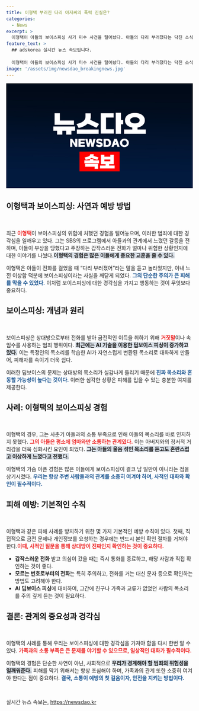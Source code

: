 ```yaml
---
title: 이형택 부러진 다리 아저씨의 폭력 진실은?
categories:
  - News
excerpt: >
  이형택이 아들의 보이스피싱 사기 미수 사건을 털어놨다. 아들의 다리 부러졌다는 닥친 소식에 당황했지만, 이는 모두 딥보이스 피싱의 함정! 전문가의 조언과 함께, 가족의 목소리도 구분하기 어려운 이 시대의 경각심을 일깨운다.
feature_text: >
  ## adskorea 실시간 뉴스 속보입니다.

  이형택이 아들의 보이스피싱 사기 미수 사건을 털어놨다. 아들의 다리 부러졌다는 닥친 소식에 당황했지만, 이는 모두 딥보이스 피싱의 함정! 전문가의 조언과 함께, 가족의 목소리도 구분하기 어려운 이 시대의 경각심을 일깨운다.
image: '/assets/img/newsdao_breakingnews.jpg'
---
```


<p><img src="/assets/img/newsdao_breakingnews.jpg" alt="adskorea 속보" /></p>

<h2 data-ke-size="size26">이형택과 보이스피싱: 사연과 예방 방법</h2>

<p data-ke-size="size16">&nbsp;</p>

<p data-ke-size="size16">최근 <b><span style="color: #ee2323;">이형택</span></b>이 보이스피싱의 위험에 처했던 경험을 털어놓으며, 이러한 범죄에 대한 경각심을 일깨우고 있다. 그는 SBS의 프로그램에서 아들과의 관계에서 느꼈던 갈등을 전하며, 아들이 부상을 당했다고 주장하는 갑작스러운 전화가 얼마나 위험한 상황인지에 대한 이야기를 나눴다.<b><span style="background-color: #21538527;">이형택의 경험은 많은 이들에게 중요한 교훈을 줄 수 있다.</span></b></p>

<p data-ke-size="size16">이형택은 아들이 전화를 걸었을 때 “다리 부러졌어”라는 말을 듣고 놀라웠지만, 이내 느낀 이상함 덕분에 보이스피싱이라는 사실을 깨닫게 되었다. <b><span style="color: #1a5490;">그의 단순한 주의가 큰 피해를 막을 수 있었다.</span></b> 이처럼 보이스피싱에 대한 경각심을 가지고 행동하는 것이 무엇보다 중요하다.</p>

<h2 data-ke-size="size26">보이스피싱: 개념과 원리</h2>

<p data-ke-size="size16">&nbsp;</p>

<p data-ke-size="size16">보이스피싱은 상대방으로부터 전화를 받아 금전적인 이득을 취하기 위해 <b><span style="color: #ee2323;">거짓말</span></b>이나 속임수를 사용하는 범죄 행위이다. <b><span style="background-color: #21538527;">최근에는 AI 기술을 이용한 딥보이스 피싱이 증가하고 있다.</span></b> 이는 특정인의 목소리를 학습한 AI가 자연스럽게 변환된 목소리로 대화하게 만들어, 피해자를 속이기 더욱 쉽다.</p>

<p data-ke-size="size16">이러한 딥보이스의 문제는 상대방의 목소리가 실감나게 들리기 때문에 <b><span style="color: #1a5490;">진짜 목소리와 혼동할 가능성이 높다는 것이다.</span></b> 이러한 심각한 상황은 피해를 입을 수 있는 충분한 여지를 제공한다.</p>

<h2 data-ke-size="size26">사례: 이형택의 보이스피싱 경험</h2>

<p data-ke-size="size16">&nbsp;</p>

<p data-ke-size="size16">이형택의 경우, 그는 사춘기 아들과의 소통 부족으로 인해 아들의 목소리를 바로 인지하지 못했다. <b><span style="color: #ee2323;">그의 아들은 평소에 엄마와만 소통하는 관계였다.</span></b> 이는 아버지와의 정서적 거리감을 더욱 심화시킨 요인이 되었다. <b><span style="background-color: #21538527;">그는 아들의 울음 섞인 목소리를 듣고도 혼란스럽고 이상하게 느꼈다고 전했다.</span></b></p>

<p data-ke-size="size16">이형택의 가슴 아픈 경험은 많은 이들에게 보이스피싱이 결코 남 일만이 아니라는 점을 상기시켰다. <b><span style="color: #1a5490;">우리는 항상 주변 사람들과의 관계를 소중히 여겨야 하며, 사적인 대화와 확인이 필수적이다.</span></b></p>

<h2 data-ke-size="size26">피해 예방: 기본적인 수칙</h2>

<p data-ke-size="size16">&nbsp;</p>

<p data-ke-size="size16">이형택과 같은 피해 사례를 방지하기 위한 몇 가지 기본적인 예방 수칙이 있다. 첫째, 직접적으로 금전 문제나 개인정보를 요청하는 경우에는 반드시 본인 확인 절차를 거쳐야 한다.<b><span style="color: #ee2323;">이때, 사적인 질문을 통해 상대방이 진짜인지 확인하는 것이 중요하다.</span></b></p>

<ul>
<li><b>갑작스러운 전화</b> 받고 의심이 갔을 때는 즉시 통화를 종료하고, 해당 사람과 직접 확인하는 것이 좋다.</li>
<li><b>모르는 번호로부터의 전화</b>는 특히 주의하고, 전화를 거는 대신 문자 등으로 확인하는 방법도 고려해야 한다.</li>
<li><b>AI 딥보이스 피싱</b>에 대비하여, 그간에 친구나 가족과 교류가 없었던 사람의 목소리를 주의 깊게 듣는 것이 필요하다.</li>
</ul>

<h2 data-ke-size="size26">결론: 관계의 중요성과 경각심</h2>

<p data-ke-size="size16">&nbsp;</p>

<p data-ke-size="size16">이형택의 사례를 통해 우리는 보이스피싱에 대한 경각심을 가져야 함을 다시 한번 알 수 있다. <b><span style="color: #ee2323;">가족과의 소통 부족은 큰 문제를 야기할 수 있으므로, 일상적인 대화가 필수적이다.</span></b></p>

<p data-ke-size="size16">이형택의 경험은 단순한 사연이 아닌, 사회적으로 <b><span style="background-color: #21538527;">우리가 경계해야 할 범죄의 위험성을 일깨워준다.</span></b> 피해를 막기 위해서는 항상 조심해야 하며, 가족과의 관계 또한 소중히 여겨야 한다는 점이 중요하다. <b><span style="color: #1a5490;">결국, 소통이 예방의 첫 걸음이자, 안전을 지키는 방법이다.</span></b></p>

<p data-ke-size="size16">&nbsp;</p>
실시간 뉴스 속보는, <a href="https://newsdao.kr" rel="dofollow">https://newsdao.kr</a>


